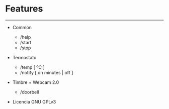 # Features
------
- Common
  - /help
  - /start
  - /stop
- Termostato
  - /temp [ ºC ]
  - /notify [ on minutes | off ]
- Timbre + Webcam 2.0
  - /doorbell

- Licencia GNU GPLv3
